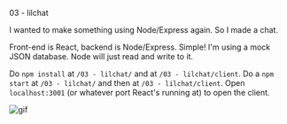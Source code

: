 03 - lilchat

I wanted to make something using Node/Express again. So I made a chat.

Front-end is React, backend is Node/Express. Simple!
I'm using a mock JSON database. Node will just read and write to it.

Do `npm install` at `/03 - lilchat/` and at `/03 - lilchat/client`. Do a `npm start` at `/03 - lilchat/` and then at `/03 - lilchat/client`. Open `localhost:3001` (or whatever port React's running at) to open the client.

![gif](http://i.imgur.com/QSbRUys.gif)
